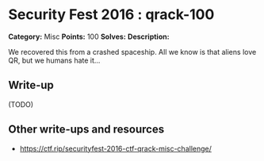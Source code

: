 # Security Fest 2016 : qrack-100

**Category:** Misc
**Points:** 100
**Solves:** 
**Description:**

We recovered this from a crashed spaceship. All we know is that aliens love QR, but we humans hate it…

## Write-up

(TODO)

## Other write-ups and resources

* https://ctf.rip/securityfest-2016-ctf-qrack-misc-challenge/
